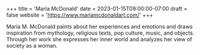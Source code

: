 +++
title = 'Maria McDonald'
date = 2023-01-15T09:00:00-07:00
draft = false
website = 'https://www.mariamcdonaldart.com/'
+++

Maria M. McDonald paints about her experiences and emotions and draws inspiration from mythology, religious texts, pop culture, music, and objects. Through her work she expresses her inner world and analyzes her view of society as a woman.